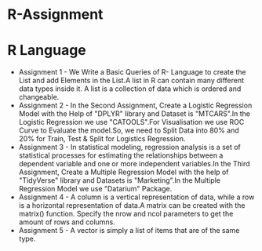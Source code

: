 # R-Assignment
# R Language
- Assignment 1 - We Write a Basic Queries of R- Language to create the List and add Elements in the List.A list in R can   contain many different data types inside it. A   list is a collection of data which is ordered and changeable.
- Assignment 2 - In the Second Assignment, Create a Logistic Regression Model with the Help of "DPLYR" library and   Dataset is "MTCARS".In the Logistic Regression we
  use "CATOOLS".For Visualisation we use ROC Curve to Evaluate the model.So, we need to Split Data into 80% and 20% for Train, Test & Split for Logistics Regression.
- Assignment 3 - In statistical modeling, regression analysis is a set of statistical processes for estimating the relationships between a dependent variable and one or   more independent variables.In the Third Assignment, Create a Multiple Regression Model with the help of "TidyVerse" library and Datasets is "Marketing".In the Multiple   Regression Model we use "Datarium" Package.
- Assignment 4 - A column is a vertical representation of data, while a row is a horizontal representation of data.A matrix can be created with the matrix() function.     Specify the nrow and ncol parameters to get the amount of rows and columns.
- Assignment 5 - A vector is simply a list of items that are of the same type.
